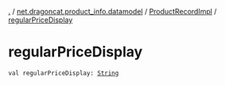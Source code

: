 [.](../../index.md) / [net.dragoncat.product_info.datamodel](../index.md) / [ProductRecordImpl](index.md) / [regularPriceDisplay](./regular-price-display.md)

# regularPriceDisplay

`val regularPriceDisplay: `[`String`](https://kotlinlang.org/api/latest/jvm/stdlib/kotlin/-string/index.html)